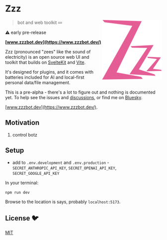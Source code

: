 # Zzz

[<img src="/static/logo.svg" alt="three sleepy z's" align="right" width="192" height="192">](https://www.zzzbot.dev/)

> bot and web toolkit 💤

⚠️ early pre-release

**[www.zzzbot.dev](https://www.zzzbot.dev/)**

Zzz (pronounced "zees" like the sound of electricity)
is an open source web UI and toolkit
that builds on [SvelteKit](https://kit.svelte.dev/) and [Vite](https://vite.dev/).

It's designed for plugins,
and it comes with batteries included for AI and local-first personal data/file management.

This is a pre-alpha - there's a lot to figure out and nothing is documented yet.
To help see the issues and [discussions](https://github.com/ryanatkn/zzz/discussions),
or find me on [Bluesky](https://bsky.app/profile/ryanatkn.com).

[www.zzzbot.dev](https://www.zzzbot.dev/).

## Motivation

1. control botz

## Setup

- add to `.env.development` and `.env.production` -
  `SECRET_ANTHROPIC_API_KEY`, `SECRET_OPENAI_API_KEY`, `SECRET_GOOGLE_API_KEY`

In your terminal:

```bash
npm run dev
```

Browse to the location is says, probably `localhost:5173`.

## License 🐦

[MIT](LICENSE)
